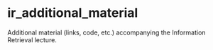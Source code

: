 # ir_additional_material
Additional material (links, code, etc.) accompanying the Information Retrieval lecture.

